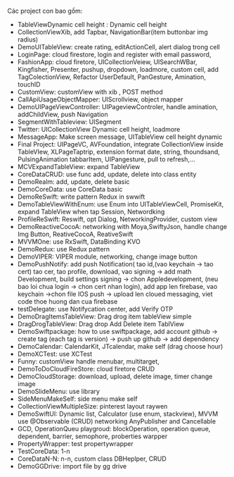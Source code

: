 
Các project con bao gồm:

- TableViewDynamic cell height : Dynamic cell height
- CollectionViewXib, add Tapbar, NavigationBar(item buttonbar img radius) 
- DemoUITableView: create rating, editActionCell, alert dialog trong cell
- LoginPage: cloud firestore, login and register with email password,
- FashionApp: cloud firetore, UICollectionVeiew, UISearchWBar, Kingfisher, Presenter, pushup, dropdown, loadmore, custom cell, add TagColectionView, Refactor UserDefault, PanGesture, Amination, touchID
- CustomView: customView with xib , POST method
- CallApiUsageObjectMapper: UIScrollview, object mapper
- DemoUIPageViewController: UIPageviewControler, handle amination, addChildView, push Navigation
- SegmentWithTableview: UISegment
- Twitter: UICollectionView Dynamic cell height, loadmore
- MessageApp: Make screen message, UITableView cell height dynamic
- Final Project: UIPageVC, AVFoundation, integrate CollectionView inside TableVIew, XLPageTaptrip, extension format date, string, thoundsand, PulsingAnimation tabbarItem, UIPangesture, pull to refresh,...
- MCVExpandTableView: expand TableView
- CoreDataCRUD: use func add, update, delete into class entity
- DemoRealm: add, update, delete basic
- DemoCoreData: use CoreData basic
- DemoReSwift: write pattern Redux in swwift
- DemoTableViewWithEnum: use Enum into UITableViewCell, PromiseKit, expand TableView when tap Session,  Networdking
- ProfileReSwift: Reswift, opt Dialog, NetworkingProvider, custom view
- DemoReactiveCocoA: networking with Moya,SwiftyJson, handle change Img Button, ReativeCocoA, ReativeSwift
- MVVMOne: use RxSwift, DataBinding KVO
- DemoRedux: use Redux pattern 
- DemoVIPER: VIPER module, networking, change image button
- DemoPushNotify: add push Notification( tao id,(vao keychain -> tao cert) tao cer, tao profile, download, vao signing -> add math Development, build settings signing -> chon Appledevelopment, (neu bao loi chua login -> chon cert nhan login), add app len firebase, vao keychain ->chon file IOS push -> upload len cloued messaging, viet code thoe huong dan cua firebase 
- testDelegate: use Notifycation center, add Verify OTP
- DemoDragItemsTableView: Drag drog item tableView simple
- DragDrogTableView: Drag drop Add Delete item TablView
- DemoSwiftpackage: how to use swiftpackage, add account github -> create tag (each tag is version) -> push up github -> add dependency
- DemoCalendar: CalendarKit, JTcalendar, make self (drag choose hour)
- DemoXCTest: use XCTest
- Funny: customView handle menubar, multitarget,
- DemoToDoCloudFireStore: cloud firetore CRUD
- DemoCloudStorage: download, upload, delete image, timer change image
- DemoSlideMenu: use library
- SideMenuMakeSelf: side menu make self
- CollectionViewMultipleSize: pinterest layout raywen
- DemoSwiftUI: Dynamic list, Calculator (use enum, stackview), MVVM use @Observable (CRUD) networking AnyPublisher and Cancellable
- GCD, OperationQueu playgroud: blockOperation, operation queue, dependent, barrier, semophore, proberties warpper
- PropertyWrapper: test propertywrapper
- TestCoreData: 1-n
- CoreDataN-N: n-n, custom class DBHeplper, CRUD
- DemoGGDrive: import file by gg drive
